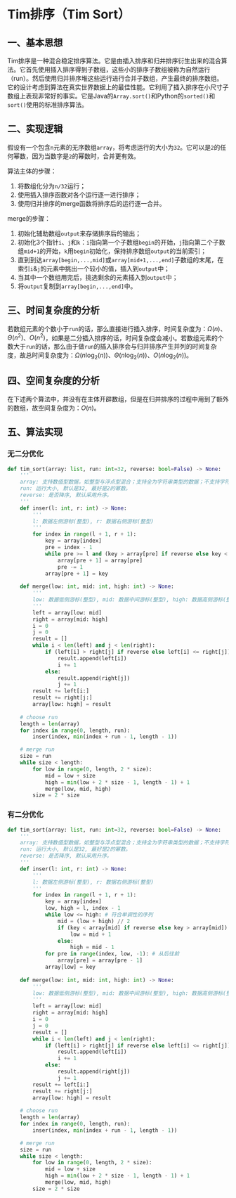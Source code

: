# Tim排序（Tim Sort）

## 一、基本思想

Tim排序是一种混合稳定排序算法。它是由插入排序和归并排序衍生出来的混合算法。它首先使用插入排序得到子数组，这些小的排序子数组被称为自然运行（run）。然后使用归并排序堆这些运行进行合并子数组，产生最终的排序数组。它的设计考虑到算法在真实世界数据上的最佳性能。它利用了插入排序在小尺寸子数组上表现非常好的事实。它是Java的`Array.sort()`和Python的`sorted()`和`sort()`使用的标准排序算法。

## 二、实现逻辑

假设有一个包含`n`元素的无序数组`array`，将考虑运行的大小为`32`。它可以是`2`的任何幂数，因为当数字是`2`的幂数时，合并更有效。

算法主体的步骤：
1. 将数组化分为`n/32`运行；
2. 使用插入排序函数对各个运行逐一进行排序；
3. 使用归并排序的merge函数将排序后的运行逐一合并。

merge的步骤：
1. 初始化辅助数组`output`来存储排序后的输出；
2. 初始化3个指针`i`、`j`和`k`：`i`指向第一个子数组`begin`的开始，`j`指向第二个子数组`mid+1`的开始，`k`用`begin`初始化，保持排序数组`output`的当前索引；
3. 直到到达`array[begin,...,mid]`或`array[mid+1,...,end]`子数组的末尾，在索引`i`&`j`的元素中挑出一个较小的值，插入到`output`中；
4. 当其中一个数组用完后，挑选剩余的元素插入到`output`中；
5. 将`output`复制到`array[begin,...,end]`中。

## 三、时间复杂度的分析

若数组元素的个数小于`run`的话，那么直接进行插入排序，时间复杂度为：$\Omega(n)$、$\Theta(n^2)$、$O(n^2)$，如果是二分插入排序的话，时间复杂度会减小。若数组元素的个数大于`run`的话，那么由于做`run`的插入排序会与归并排序产生并列的时间复杂度，故总时间复杂度为：$\Omega(n \log_2(n))$、$\Theta(n \log_2(n))$、$O(n \log_2(n))$。

## 四、空间复杂度的分析

在下述两个算法中，并没有在主体开辟数组，但是在归并排序的过程中用到了额外的数组，故空间复杂度为：$O(n)$。

## 五、算法实现

### 无二分优化

```python
def tim_sort(array: list, run: int=32, reverse: bool=False) -> None:
    '''
    array: 支持数值型数据，如整型与浮点型混合；支持全为字符串类型的数据；不支持字符串型与数值型混合。
    run: 运行大小, 默认是32, 最好是2的幂数。
    reverse: 是否降序, 默认采用升序。
    '''
    def inser(l: int, r: int) -> None:
        '''
        l: 数据左侧游标(整型), r: 数据右侧游标(整型)
        '''
        for index in range(l + 1, r + 1):
            key = array[index]
            pre = index - 1
            while pre >= l and (key > array[pre] if reverse else key < array[pre]):
                array[pre + 1] = array[pre]
                pre -= 1
            array[pre + 1] = key
    
    def merge(low: int, mid: int, high: int) -> None:
        '''
        low: 数据低侧游标(整型), mid: 数据中间游标(整型), high: 数据高侧游标(整型)
        '''
        left = array[low: mid]
        right = array[mid: high]
        i = 0
        j = 0
        result = []
        while i < len(left) and j < len(right):
            if (left[i] > right[j] if reverse else left[i] <= right[j]):
                result.append(left[i])
                i += 1
            else:
                result.append(right[j])
                j += 1
        result += left[i:]
        result += right[j:]
        array[low: high] = result
    
    # choose run
    length = len(array)
    for index in range(0, length, run):
        inser(index, min(index + run - 1, length - 1))

    # merge run
    size = run
    while size < length:
        for low in range(0, length, 2 * size):
            mid = low + size
            high = min(low + 2 * size - 1, length - 1) + 1
            merge(low, mid, high)
        size = 2 * size
```

### 有二分优化

```python
def tim_sort(array: list, run: int=32, reverse: bool=False) -> None:
    '''
    array: 支持数值型数据，如整型与浮点型混合；支持全为字符串类型的数据；不支持字符串型与数值型混合。
    run: 运行大小, 默认是32, 最好是2的幂数。
    reverse: 是否降序, 默认采用升序。
    '''
    def inser(l: int, r: int) -> None:
        '''
        l: 数据左侧游标(整型), r: 数据右侧游标(整型)
        '''
        for index in range(l + 1, r + 1):
            key = array[index]
            low, high = l, index - 1
            while low <= high: # 符合单调性的序列
                mid = (low + high) // 2
                if (key < array[mid] if reverse else key > array[mid]):
                    low = mid + 1
                else:
                    high = mid - 1
            for pre in range(index, low, -1): # 从后往前
                array[pre] = array[pre - 1]
            array[low] = key
    
    def merge(low: int, mid: int, high: int) -> None:
        '''
        low: 数据低侧游标(整型), mid: 数据中间游标(整型), high: 数据高侧游标(整型)
        '''
        left = array[low: mid]
        right = array[mid: high]
        i = 0
        j = 0
        result = []
        while i < len(left) and j < len(right):
            if (left[i] > right[j] if reverse else left[i] <= right[j]):
                result.append(left[i])
                i += 1
            else:
                result.append(right[j])
                j += 1
        result += left[i:]
        result += right[j:]
        array[low: high] = result
    
    # choose run
    length = len(array)
    for index in range(0, length, run):
        inser(index, min(index + run - 1, length - 1))

    # merge run
    size = run
    while size < length:
        for low in range(0, length, 2 * size):
            mid = low + size
            high = min(low + 2 * size - 1, length - 1) + 1
            merge(low, mid, high)
        size = 2 * size
```